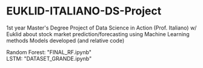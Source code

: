 # EUKLID-ITALIANO-DS-Project
1st year Master's Degree Project of Data Science in Action (Prof. Italiano) w/ Euklid about stock market prediction/forecasting using Machine Learning methods
Models developed (and relative code)

Random Forest: "FINAL_RF.ipynb"<br/>
LSTM: "DATASET_GRANDE.ipynb"
